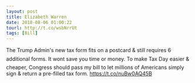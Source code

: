 ```yaml
---
layout: post
title: Elizabeth Warren
date: 2018-08-06 01:00:22
tourl: http://t.co/wsbNrrUt
tags: [Bill]
---
```

The Trump Admin's new tax form fits on a postcard &amp; still requires 6 additional forms. It wont save you time or money. To make Tax Day easier &amp; cheaper, Congress should pass my bill to let millions of Americans simply sign &amp; return a pre-filled tax form. https://t.co/nuBw0AQ45B